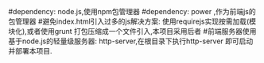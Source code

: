 #dependency: node.js,使用npm包管理器
#dependency: power ,作为前端js的包管理器
#避免index.html引入过多的js解决方案: 使用requirejs实现按需加载(模块化),或者使用grunt 打包压缩成一个文件引入,本项目采用后者
#前端服务器使用基于node.js的轻量级服务器: http-server,在根目录下执行http-server 即可启动并部署本项目.
